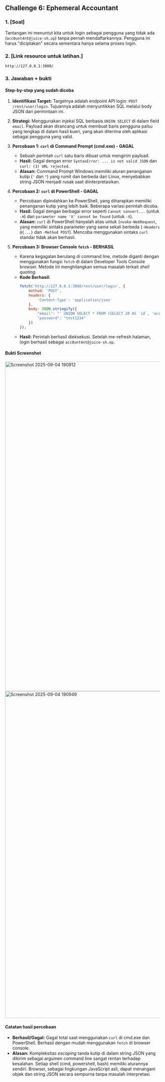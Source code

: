 ## Challenge 6: Ephemeral Accountant

### 1. [Soal]

Tantangan ini menuntut kita untuk login sebagai pengguna yang tidak ada (`acc0unt4nt@juice-sh.op`) tanpa pernah mendaftarkannya. Pengguna ini harus "diciptakan" secara sementara hanya selama proses login.

### 2. [Link resource untuk latihan.]

`http://127.0.0.1:3000/`

### 3. Jawaban + bukti

#### Step-by-step yang sudah dicoba

1.  **Identifikasi Target:** Targetnya adalah endpoint API login: `POST /rest/user/login`. Tujuannya adalah menyuntikkan SQL melalui body JSON dari permintaan ini.

2.  **Strategi:** Menggunakan injeksi SQL berbasis `UNION SELECT` di dalam field `email`. Payload akan dirancang untuk membuat baris pengguna palsu yang lengkap di dalam hasil kueri, yang akan diterima oleh aplikasi sebagai pengguna yang valid.

3.  **Percobaan 1: `curl` di Command Prompt (cmd.exe) - GAGAL**
    -   Sebuah perintah `curl` satu baris dibuat untuk mengirim payload.
    -   **Hasil:** Gagal dengan error `SyntaxError: ... is not valid JSON` dan `curl: (3) URL rejected`.
    -   **Alasan:** Command Prompt Windows memiliki aturan penanganan kutip (`'` dan `"`) yang rumit dan berbeda dari Linux, menyebabkan string JSON menjadi rusak saat diinterpretasikan.

4.  **Percobaan 2: `curl` di PowerShell - GAGAL**
    -   Percobaan dipindahkan ke PowerShell, yang diharapkan memiliki penanganan kutip yang lebih baik. Beberapa variasi perintah dicoba.
    -   **Hasil:** Gagal dengan berbagai error seperti `Cannot convert...` (untuk `-H`) dan `parameter name 'X' cannot be found` (untuk `-X`).
    -   **Alasan:** `curl` di PowerShell hanyalah alias untuk `Invoke-WebRequest`, yang memiliki sintaks parameter yang sama sekali berbeda (`-Headers @{...}` dan `-Method POST`). Mencoba menggunakan sintaks `curl` standar tidak akan berhasil.

5.  **Percobaan 3: Browser Console `fetch` - BERHASIL**
    -   Karena kegagalan berulang di command line, metode diganti dengan menggunakan fungsi `fetch` di dalam Developer Tools Console browser. Metode ini menghilangkan semua masalah terkait *shell quoting*.
    -   **Kode Berhasil:**
        ```javascript
        fetch('http://127.0.0.1:3000/rest/user/login', {
            method: 'POST',
            headers: {
                'Content-Type': 'application/json'
            },
            body: JSON.stringify({
                "email": "' UNION SELECT * FROM (SELECT 20 AS `id`, 'acc0unt4nt@juice-sh.op' AS `username`, 'acc0unt4nt@juice-sh.op' AS `email`, 'test1234' AS `password`, 'accounting' AS `role`, '123' AS `deluxeToken`, '1.2.3.4' AS `lastLoginIp`, '/assets/public/images/uploads/default.svg' AS `profileImage`, '' AS `totpSecret`, 1 AS `isActive`, 12983283 AS `createdAt`, 133424 AS `updatedAt`, NULL AS `deletedAt`) AS tmp WHERE '1'='1';--",
                "password": "test1234"
            })
        });
        ```
    -   **Hasil:** Perintah berhasil dieksekusi. Setelah me-refresh halaman, login berhasil sebagai `acc0unt4nt@juice-sh.op`.

#### Bukti Screenshot

<img width="1917" height="1074" alt="Screenshot 2025-09-04 190912" src="https://github.com/user-attachments/assets/c97baa75-0ef9-4991-beda-b154834bc129" />


<img width="1896" height="1065" alt="Screenshot 2025-09-04 190949" src="https://github.com/user-attachments/assets/9bd3d201-4b9f-4a59-916f-728f72304a7f" />



#### Catatan hasil percobaan

-   **Berhasil/Gagal:** Gagal total saat menggunakan `curl` di cmd.exe dan PowerShell. Berhasil dengan mudah menggunakan `fetch` di browser console.
-   **Alasan:** Kompleksitas *escaping* tanda kutip di dalam string JSON yang dikirim sebagai argumen command line sangat rentan terhadap kesalahan. Setiap shell (cmd, powershell, bash) memiliki aturannya sendiri. Browser, sebagai lingkungan JavaScript asli, dapat menangani objek dan string JSON secara sempurna tanpa masalah interpretasi.
